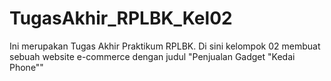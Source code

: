 # TugasAkhir_RPLBK_Kel02
Ini merupakan Tugas Akhir Praktikum RPLBK. Di sini kelompok 02 membuat sebuah website e-commerce dengan judul "Penjualan Gadget "Kedai Phone""
